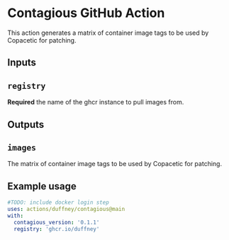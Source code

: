 # Contagious GitHub Action

This action generates a matrix of container image tags to be used by Copacetic for patching.

## Inputs

## `registry`

**Required** the name of the ghcr instance to pull images from.

## Outputs

## `images`

The matrix of container image tags to be used by Copacetic for patching.

## Example usage

```yaml
#TODO: include docker login step
uses: actions/duffney/contagious@main
with:
  contagious_version: '0.1.1'
  registry: 'ghcr.io/duffney'
```
